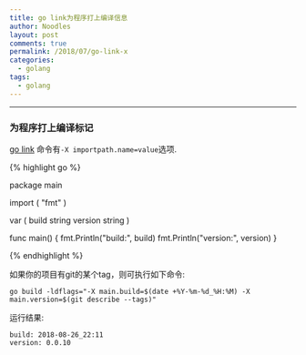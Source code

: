 ```yaml
---
title: go link为程序打上编译信息
author: Noodles
layout: post
comments: true
permalink: /2018/07/go-link-x
categories:
  - golang
tags:
  - golang
---
```


<!--more-->

 ---------------------------------------------------

### 为程序打上编译标记

[go link]("https://golang.org/cmd/link") 命令有`-X importpath.name=value`选项. 

{% highlight go %}

package main

import (
    "fmt"
)

var (
    build string
    version string
)

func main() {
    fmt.Println("build:", build)
    fmt.Println("version:", version)
}

{% endhighlight %}

如果你的项目有git的某个tag，则可执行如下命令:

    go build -ldflags="-X main.build=$(date +%Y-%m-%d_%H:%M) -X main.version=$(git describe --tags)"

运行结果:

    build: 2018-08-26_22:11
    version: 0.0.10

